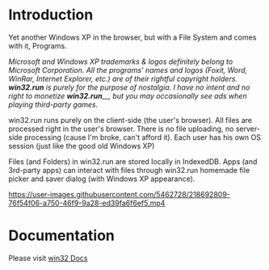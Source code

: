 # Introduction

Yet another Windows XP in the browser, but with a File System and comes with it, Programs.

_Microsoft and Windows XP trademarks & logos definitely belong to Microsoft Corporation. All the programs' names and logos (Foxit, Word, WinRar, Internet Explorer, etc.) are of their rightful copyright holders._ _**win32.run**_ _is purely for the purpose of nostalgia. I have no intent and no right to monetize_ _**win32.run**__, but you may occasionally see ads when playing third-party games._

win32.run runs purely on the client-side (the user's browser). All files are processed right in the user's browser. There is no file uploading, no server-side processing (cause I'm broke, can't afford it). Each user has his own OS session (just like the good old Windows XP)

Files (and Folders) in win32.run are stored locally in IndexedDB. Apps (and 3rd-party apps) can interact with files through win32.run homemade file picker and saver dialog (with Windows XP appearance).

https://user-images.githubusercontent.com/5462728/218692809-76f54f06-a750-46f9-9a28-ed39fa6f6ef5.mp4

# Documentation
Please visit [win32 Docs](https://docs.win32.run)
